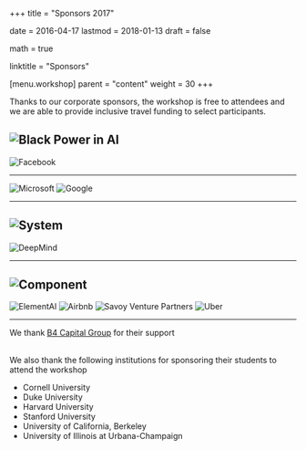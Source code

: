 ﻿+++
title = "Sponsors 2017"

date = 2016-04-17
lastmod = 2018-01-13
draft = false

math = true

linktitle = "Sponsors"

[menu.workshop]
  parent = "content"
  weight = 30
+++

Thanks to our corporate sponsors, the workshop is free to attendees and we are able to provide inclusive travel funding to select participants.

## ![Black Power in AI](/img/blackinai.png)


![Facebook](/img/facebook.jpg)

<hr>

![Microsoft](/img/microsoft.png)
![Google](/img/google.png)

<hr>

##  ![System](/img/fa-code.png)

![DeepMind](/img/deepmind.png)

<hr>

##  ![Component](/img/fa-chip.png)  

![ElementAI](/img/elementai.png)
![Airbnb](/img/airbnb.png)
![Savoy Venture Partners](/img/savoy.jpg)
![Uber](/img/uber.png)
<hr>



We thank [B4 Capital Group](https://b4capitalgroup.com/) for their support
<br><br>

We also thank the following institutions  for sponsoring their students to attend the  workshop

 - Cornell University
 - Duke University
 - Harvard University
 - Stanford University
 - University of California, Berkeley
 - University of Illinois at Urbana-Champaign
